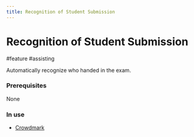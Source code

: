 ```yaml
---
title: Recognition of Student Submission
---
```


# Recognition of Student Submission

#feature #assisting

Automatically recognize who handed in the exam.

### Prerequisites

None

### In use

- [Crowdmark](research/tools/Crowdmark)
